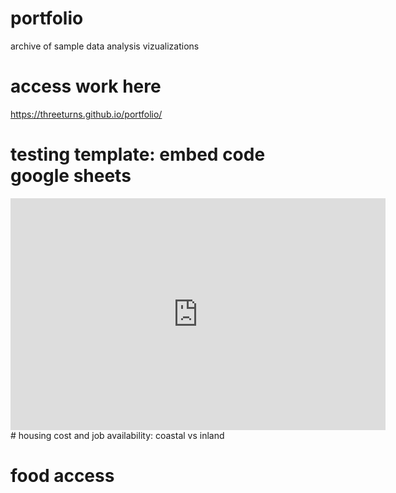 # portfolio
archive of sample data analysis vizualizations
# access work here
https://threeturns.github.io/portfolio/ 
# testing template: embed code google sheets
<iframe width="600" height="371" seamless frameborder="0" scrolling="no" src="https://docs.google.com/spreadsheets/d/e/2PACX-1vRBLHJu08XYdbqnmGfR-zUrM6DVFdD3WZ2eJ2s5WdohGELW3102QwqAb_nHlQwqPfINA3NHWzS0QebS/pubchart?oid=1940686716&amp;format=interactive"></iframe>
 # housing cost and job availability: coastal vs inland
 
 # food access

